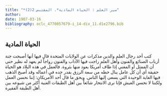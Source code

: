 ```yaml
---
title: "*سير العلم : الحياة المادية*. المقتبس 2(2)"
author: 
date: 1907-03-16
bibliography: oclc_4770057679-i_14-div_11.d1e2796.bib
---
```




##  الحياة المادية 


 كتب  أحد  رجال العلم والدين مذكرات عن الولايات المتحدة  قال فيها أنها أصبحت جنة أرباب الصنائع والفنون وأهل العلم راجت فيها الآداب والفنون رواجاً لم يعهد له نظير   حتى أن الممثل أو المغني إذا طاف أمريكا يعود منها بثروة. فالعمل في هذه البلاد هو الحياة حقيقة أي أن كل عامل ينال حظه من سعة الرزق بقدر جده في أعماله وقد أصبح الذهب فيها الغاية الوحيدة التي يسعى إليها الناس. وبحق ما قال  أحد  الأمريكان: إننا نحسن العمل ولكننا لا نحسن العيش فإنا نرى الانتحار شائعاً بين أهل الطبقات الغنية أكثر من شيوعه بين أهل الطبقة الفقيرة.  
